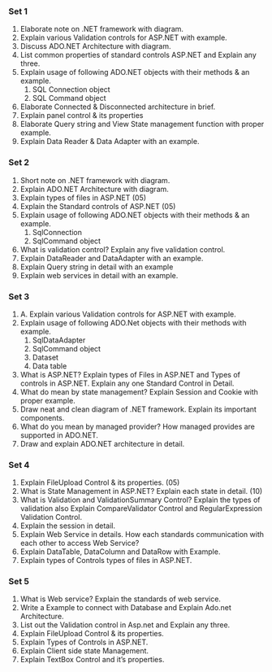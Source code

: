 ### Set 1
1. Elaborate note on .NET framework with diagram.
2. Explain various Validation controls for ASP.NET with example.
3. Discuss ADO.NET Architecture with diagram.
4. List common properties of standard controls ASP.NET and Explain any three.
5. Explain usage of following ADO.NET objects with their methods & an example.
	1) SQL Connection object
	2) SQL Command object
6. Elaborate Connected & Disconnected architecture in brief.
7. Explain panel control & its properties
8. Elaborate Query string and View State management function with proper example.
9. Explain Data Reader & Data Adapter with an example.
### Set 2
1. Short note on .NET framework with diagram.
2. Explain ADO.NET Architecture with diagram.
3. Explain types of files in ASP.NET (05)
4. Explain the Standard controls of ASP.NET (05)
5. Explain usage of following ADO.NET objects with their methods & an example.
	1. SqlConnection
	2. SqlCommand object
6. What is validation control? Explain any five validation control.
7. Explain DataReader and DataAdapter with an example.
8. Explain Query string in detail with an example
9. Explain web services in detail with an example.

### Set 3
1. A. Explain various Validation controls for ASP.NET with example. 
2. Explain usage of following ADO.Net objects with their methods with example.
	1) SqlDataAdapter
	2) SqlCommand object
	3) Dataset
	4) Data table
3. What is ASP.NET? Explain types of Files in ASP.NET and Types of controls in ASP.NET. Explain any one Standard Control in Detail.
4. What do mean by state management? Explain Session and Cookie with proper example.
5. Draw neat and clean diagram of .NET framework. Explain its important components.
6. What do you mean by managed provider? How managed provides are supported in ADO.NET.
7. Draw and explain ADO.NET architecture in detail.

### Set 4
1. Explain FileUpload Control & its properties. (05)
2. What is State Management in ASP.NET? Explain each state in detail. (10)
3. What is Validation and ValidationSummary Control? Explain the types of validation also Explain CompareValidator Control and RegularExpression Validation Control.
4. Explain the session in detail.
5. Explain Web Service in details. How each standards communication with each other to access Web Service?
6. Explain DataTable, DataColumn and DataRow with Example.
7. Explain types of Controls types of files in ASP.NET.

### Set 5
1. What is Web service? Explain the standards of web service.
2. Write a Example to connect with Database and Explain Ado.net Architecture.
3. List out the Validation control in Asp.net and Explain any three.
4. Explain FileUpload Control & its properties.
5. Explain Types of Controls in ASP.NET.
6. Explain Client side state Management.
7. Explain TextBox Control and it’s properties.